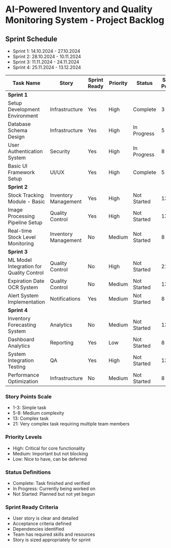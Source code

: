 # AI-Powered Inventory and Quality Monitoring System - Project Backlog

## Sprint Schedule
- Sprint 1: 14.10.2024 - 27.10.2024
- Sprint 2: 28.10.2024 - 10.11.2024
- Sprint 3: 11.11.2024 - 24.11.2024
- Sprint 4: 25.11.2024 - 13.12.2024

| Task Name | Story | Sprint Ready | Priority | Status | Story Points | Assigned to Sprint | Sprint Dates |
|-----------|--------|--------------|----------|---------|--------------|-------------------|--------------|
| **Sprint 1** |
| Setup Development Environment | Infrastructure | Yes | High | Complete | 3 | Yes | 14.10-27.10 |
| Database Schema Design | Infrastructure | Yes | High | In Progress | 5 | Yes | 14.10-27.10 |
| User Authentication System | Security | Yes | High | In Progress | 8 | Yes | 14.10-27.10 |
| Basic UI Framework Setup | UI/UX | Yes | High | Complete | 5 | Yes | 14.10-27.10 |
| **Sprint 2** |
| Stock Tracking Module - Basic | Inventory Management | Yes | High | Not Started | 13 | Yes | 28.10-10.11 |
| Image Processing Pipeline Setup | Quality Control | Yes | High | Not Started | 13 | Yes | 28.10-10.11 |
| Real-time Stock Level Monitoring | Inventory Management | No | Medium | Not Started | 8 | Yes | 28.10-10.11 |
| **Sprint 3** |
| ML Model Integration for Quality Control | Quality Control | No | High | Not Started | 21 | Yes | 11.11-24.11 |
| Expiration Date OCR System | Quality Control | No | Medium | Not Started | 13 | Yes | 11.11-24.11 |
| Alert System Implementation | Notifications | Yes | Medium | Not Started | 8 | Yes | 11.11-24.11 |
| **Sprint 4** |
| Inventory Forecasting System | Analytics | No | Medium | Not Started | 13 | Yes | 25.11-13.12 |
| Dashboard Analytics | Reporting | Yes | Low | Not Started | 8 | Yes | 25.11-13.12 |
| System Integration Testing | QA | Yes | High | Not Started | 13 | Yes | 25.11-13.12 |
| Performance Optimization | Infrastructure | No | Medium | Not Started | 8 | Yes | 25.11-13.12 |

### Story Points Scale
- 1-3: Simple task
- 5-8: Medium complexity
- 13: Complex task
- 21: Very complex task requiring multiple team members

### Priority Levels
- High: Critical for core functionality
- Medium: Important but not blocking
- Low: Nice to have, can be deferred

### Status Definitions
- Complete: Task finished and verified
- In Progress: Currently being worked on
- Not Started: Planned but not yet begun

### Sprint Ready Criteria
- User story is clear and detailed
- Acceptance criteria defined
- Dependencies identified
- Team has required skills and resources
- Story is sized appropriately for sprint
